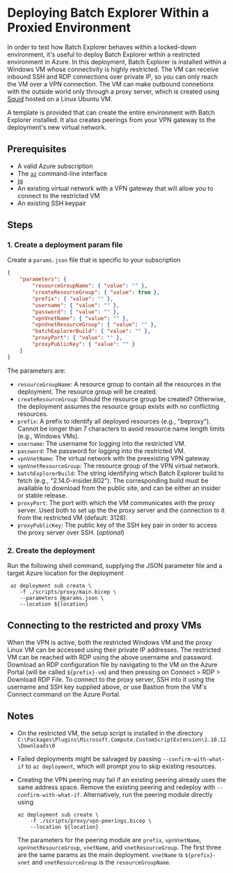 # Deploying Batch Explorer Within a Proxied Environment

In order to test how Batch Explorer behaves within a locked-down environment, it's useful to deploy Batch Explorer within a restricted environment in Azure. In this deployment, Batch Explorer is installed within a Windows VM whose connectivity is highly restricted. The VM can receive inbound SSH and RDP connections over private IP, so you can only reach the VM over a VPN connection. The VM can make outbound connetions with the outside world only through a proxy server, which is created using [Squid](http://www.squid-cache.org/) hosted on a Linux Ubuntu VM.

A template is provided that can create the entire environment with Batch Explorer installed. It also creates peerings from your VPN gateway to the deployment's new virtual network.

## Prerequisites

* A valid Azure subscription
* The [`az`](https://docs.microsoft.com/cli/azure/) command-line interface
* [jq](https://stedolan.github.io/jq/)
* An existing virtual network with a VPN gateway that will allow you to connect to the restricted VM
* An existing SSH keypair

## Steps

### 1. Create a deployment param file

Create a `params.json` file that is specific to your subscription

```json
{
    "parameters": {
        "resourceGroupName": { "value": "" },
        "createResourceGroup": { "value": true },
        "prefix": { "value": "" },
        "username": { "value": "" },
        "password": { "value": "" },
        "vpnVnetName": { "value": "" },
        "vpnVnetResourceGroup": { "value": "" },
        "batchExplorerBuild": { "value": "" },
        "proxyPort": { "value": "" },
        "proxyPublicKey": { "value": "" }
    }
}
```

The parameters are:

* `resourceGroupName`: A resource group to contain all the resources in the deployment. The resource group will be created.
* `createResourceGroup`: Should the resource group be created? Otherwise, the deployment assumes the resource group exists with no conflicting resources.
* `prefix`: A prefix to identify all deployed resources (e.g., "beproxy"). Cannot be longer than 7 characters to avoid resource name length limits (e.g., Windows VMs).
* `username`: The username for logging into the restricted VM.
* `password`: The password for logging into the restricted VM.
* `vpnVnetName`: The virtual network with the preexisting VPN gateway.
* `vpnVnetResourceGroup`: The resource group of the VPN virtual network.
* `batchExplorerBuild`: The string identifying which Batch Explorer build to fetch (e.g., "2.14.0-insider.602"). The corresponding build must be available to download from the public site, and can be either an insider or stable release.
* `proxyPort`: The port with which the VM communicates with the proxy server. Used both to set up the the proxy server and the connection to it from the restricted VM (default: 3128).
* `proxyPublicKey`: The public key of the SSH key pair in order to access the proxy server over SSH. (_optional_)

### 2. Create the deployment

Run the following shell command, supplying the JSON parameter file and a target Azure location for the deployment

```azurecli
 az deployment sub create \
    -f ./scripts/proxy/main.bicep \
    --parameters @params.json \
    --location ${location}
```

## Connecting to the restricted and proxy VMs

When the VPN is active, both the restricted Windows VM and the proxy Linux VM can be accessed using their private IP addresses. The restricted VM can be reached with RDP using the above username and password. Download an RDP configuration file by navigating to the VM on the Azure Portal (will be called `${prefix}-vm`) and then pressing on Connect > RDP > Download RDP File. To connect to the proxy server, SSH into it using the username and SSH key supplied above, or use Bastion from the VM's Connect command on the Azure Portal.

## Notes

* On the restricted VM, the setup script is installed in the directory `C:\Packages\Plugins\Microsoft.Compute.CustomScriptExtension\1.10.12\Downloads\0`

* Failed deployments might be salvaged by passing `--confirm-with-what-if` to `az deployment`, which will prompt you to skip existing resources.

* Creating the VPN peering may fail if an existing peering already uses the same address space. Remove the existing peering and redeploy with `--confirm-with-what-if`. Alternatively, run the peering module directly using

    ```azurecli
    az deployment sub create \
        -f ./scripts/proxy/vpn-peerings.bicep \
        --location ${location}
    ```

    The parameters for the peering module are `prefix`, `vpnVnetName`, `vpnVnetResourceGroup`, `vnetName`, and `vnetResourceGroup`. The first three are the same params as the main deployment. `vnetName` is `${prefix}-vnet` and `vnetResourceGroup` is the `resourceGroupName`.
